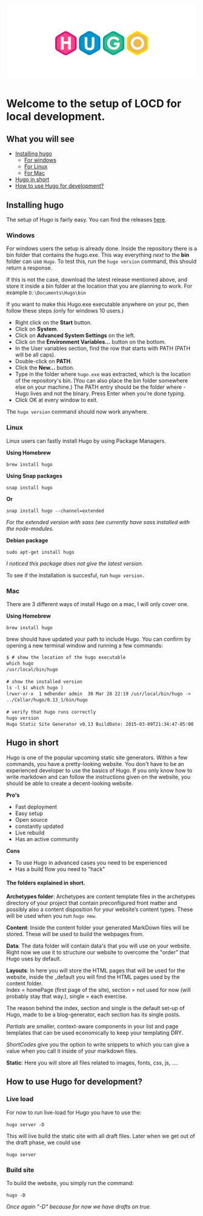 ![](./resources/hugo-static-site-generator.jpg)

# Welcome to the setup of LOCD for local development.

## What you will see
- [Installing hugo](#Installing-hugo)
	- [For windows](#Windows)
	- [For Linux](#Linux)
	- [For Mac](#Mac)
- [Hugo in short](#Hugo-in-short)
- [How to use Hugo for development?](#How-to-use-Hugo-for-development?)

## Installing hugo

The setup of Hugo is fairly easy. You can find the releases [here](https://github.com/gohugoio/hugo/releases).

### Windows

For windows users the setup is already done.
Inside the repository there is a bin folder that contains the hugo.exe. This way everything *next* to the **bin** folder can use `Hugo`.
To test this, run the `hugo version` command, this should return a response.

If this is not the case, download the latest release mentioned above, and store it inside a bin folder at the location that you are planning to work.
For example `D:\Documents\Hugo\bin`

If you want to make this Hugo.exe executable anywhere on your pc, then follow these steps (only for windows 10 users.)

- Right click on the **Start** button.
- Click on **System**.
- Click on **Advanced System Settings** on the left.
- Click on the **Environment Variables…** button on the bottom.
- In the User variables section, find the row that starts with PATH (PATH will be all caps).
- Double-click on **PATH**.
- Click the **New…** button.
- Type in the folder where `hugo.exe` was extracted, which is the location of the repository's bin. (You can also place the bin folder somewhere else on your machine.) The PATH entry should be the folder where - Hugo lives and not the binary. Press Enter when you’re done typing.
- Click OK at every window to exit.

The `hugo version` command should now work anywhere.


### Linux

Linux users can fastly install Hugo by using Package Managers.

**Using Homebrew**
```
brew install hugo
```

**Using Snap packages**
```
snap install hugo
```
**Or**
```
snap install hugo --channel=extended
```
*For the extended version with sass (we currently have sass installed with the node-modules.*

**Debian package**
```
sudo apt-get install hugo
```
*I noticed this package does not give the latest version.*

To see if the installation is succesful, run `hugo version.`


### Mac

There are 3 different ways of install Hugo on a mac, I will only cover one.

**Using Homebrew**
```
brew install hugo
```
brew should have updated your path to include Hugo. You can confirm by opening a new terminal window and running a few commands:

```
$ # show the location of the hugo executable
which hugo
/usr/local/bin/hugo

# show the installed version
ls -l $( which hugo )
lrwxr-xr-x  1 mdhender admin  30 Mar 28 22:19 /usr/local/bin/hugo -> ../Cellar/hugo/0.13_1/bin/hugo

# verify that hugo runs correctly
hugo version
Hugo Static Site Generator v0.13 BuildDate: 2015-03-09T21:34:47-05:00
```


## Hugo in short

Hugo is one of the popular upcoming static site generators. Within a few commands, you have a pretty-looking website.
You don't have to be an experienced developer to use the basics of Hugo. If you only know how to write markdown and can follow the instructions given on the website, you should be able to create a decent-looking website.

**Pro's**
- Fast deployment
- Easy setup
- Open source
- constantly updated
- Live rebuild
- Has an active community 

**Cons**
- To use Hugo in advanced cases you need to be experienced
- Has a build flow you need to "hack"

#### The folders explained in short.

**Archetypes folder**: Archetypes are content template files in the archetypes directory of your project that contain preconfigured front matter and possibly also a content disposition for your website’s content types. These will be used when you run `hugo new`.

**Content**: Inside the content folder your generated MarkDown files will be stored. These will be used to build the webpages from.

**Data**: The data folder will contain data's that you will use on your website. Right now we use it to structure our website to overcome the "order" that Hugo uses by default.

**Layouts**: In here you will store the HTML pages that will be used for the website, inside the _default you will find the HTML pages used by the content folder.  
Index = homePage (first page of the site), section = not used for now (will probably stay that way.), single = each exercise.

The reason behind the index, section and single is the default set-up of Hugo, made to be a blog-generator, each section has its single posts.

*Partials* are smaller, context-aware components in your list and page templates that can be used economically to keep your templating DRY.

*ShortCodes* give you the option to write snippets to which you can give a value when you call it inside of your markdown files.

**Static**: Here you will store all files related to images, fonts, css, js, ....


## How to use Hugo for development?

### Live load

For now to run live-load for Hugo you have to use the:

`hugo server -D`

This will live build the static site with all draft files.
Later when we get out of the draft phase, we could use

`hugo server`

### Build site

To build the website, you simply run the command:

`hugo -D`

*Once again "-D" because for now we have drafts on true.*

